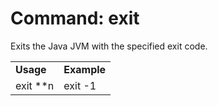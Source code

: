 # Command: exit
Exits the Java JVM with the specified exit code.

<table>
  <tr>
   <td><strong>Usage</strong>
   </td>
   <td><strong>Example</strong>
   </td>
  </tr>
  <tr>
   <td>exit **n
   </td>
   <td>exit -1
   </td>
  </tr>
</table>

